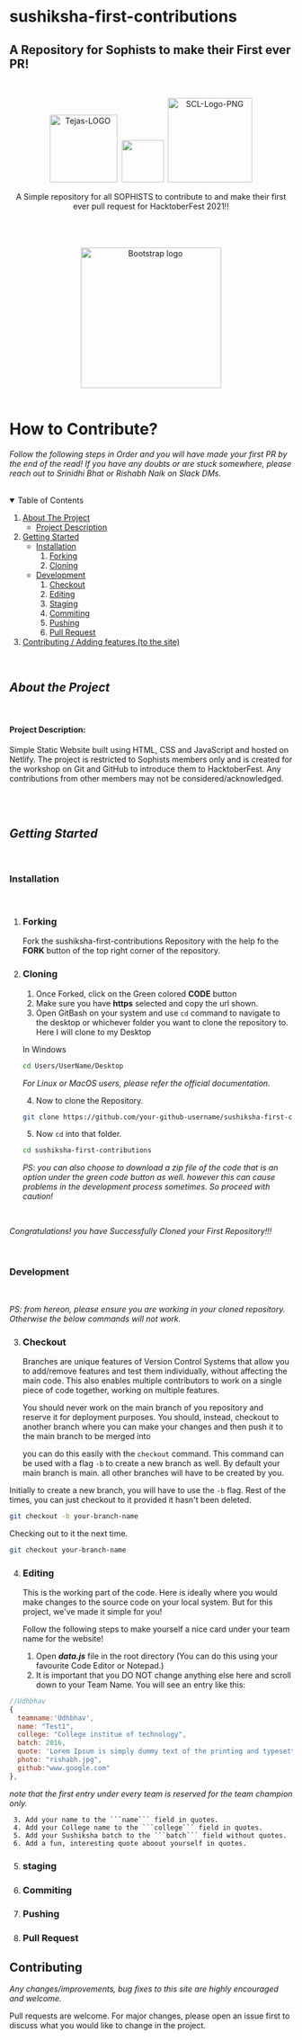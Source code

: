 # sushiksha-first-contributions

## A Repository for Sophists to make their First ever PR!

<br>
<!-- Team Logos --!>

<p align="center">
  <img src="https://i.ibb.co/vPShtZ0/hacktoberfest.png" alt="Tejas-LOGO" height="120px" border="0"/>&nbsp; 
  <img src="https://www.rawshorts.com/freeicons/wp-content/uploads/2017/01/prod-pict-xmark_2.png" height=75px; padding="0px 0px 20px 0px"# style>&nbsp; 
  <img src="https://i.ibb.co/tCp0DL8/sophists-logo-white.png" alt="SCL-Logo-PNG" height="150px" border="0"/>
<!--   <h1 align="center">HacktoberFest 2021 X Sophists</h1> -->

<!-- Heads -->
  <p align="center">
    A Simple repository for all SOPHISTS to contribute to and make their first ever pull request for HacktoberFest 2021!!
    <br />
    <br />
    <br />

    
<!-- Logos -->
<br>
<p align="center">
    <a target="blank_" href="https://sushiksha.netlify.app/"><img src="https://i.ibb.co/KKwQXmW/View-Site-button.png" alt="Bootstrap logo" width="250"></a>  
  </a>
<br>
<br>
  
# How to Contribute?

*Follow the following steps in Order and you will have made your first PR by the end of the read! If you have any doubts or are stuck somewhere, please reach out to Srinidhi Bhat or Rishabh Naik on Slack DMs.*

<br/>

<!-- TABLE OF CONTENTS -->
<details open="open">
  <summary>Table of Contents</summary>
  <ol>
    <li>
      <a href="#about-the-project">About The Project</a>
      <ul>
        <li><a href="#project-description">Project Description</a></li>
      </ul>
    </li>
    <li>
      <a href="#getting-started">Getting Started</a>
      <ul>
        <li><a href="#installation">Installation</a>
          <ol>
            <li><a href="#forking">Forking</a></li>
            <li><a href="#cloning">Cloning</a></li>
          </ol>
        </li>
        <li><a href="#development">Development</a>
           <ol>
            <li><a href="#checkout">Checkout</a></li>
            <li><a href="#Editing">Editing</a></li>
            <li><a href="#staging">Staging</a></li>
            <li><a href="#commiting">Commiting</a></li>
            <li><a href="#pushing">Pushing</a></li>
            <li><a href="#pull-request">Pull Request</a></li>
          </ol>
        </li>
      </ul>
    </li>
    <li><a href="#contributing">Contributing / Adding features (to the site)</a></li>
  </ol>
</details>

<br />

<!-- About Project -->

## ***About the Project***
<br />

#### **Project Description:**
Simple Static Website built using HTML, CSS and JavaScript and hosted on Netlify. The project is restricted to Sophists members only and is created for the workshop on Git and GitHub to introduce them to HacktoberFest. Any contributions from other members may not be considered/acknowledged. 

<br/>
<br/>

<!-- Getting started -->

## ***Getting Started***
<br />

### **Installation** 
<br />

1. ### Forking
  
      Fork the sushiksha-first-contributions Repository with the help fo the <b>FORK</b> button of the top right corner of the repository. 

2. ### Cloning

      1. Once Forked, click on the Green colored <b>CODE</b> button
      2. Make sure you have <b>https</b> selected and copy the url shown.
      3. Open GitBash on your system and use ```cd``` command to navigate to the desktop or whichever folder you want to clone the repository to. Here I will clone to my Desktop 

      In Windows
      ```bash
      cd Users/UserName/Desktop
      ```

      *For Linux or MacOS users, please refer the official documentation.*

      4. Now to clone the Repository.

      ```bash
      git clone https://github.com/your-github-username/sushiksha-first-contributions.git
      ```
      5. Now ```cd``` into that folder.

      ```bash
      cd sushiksha-first-contributions
      ```

      *PS: you can also choose to download a zip file of the code that is an option under the green code button as well. however this can cause problems in the development process sometimes. So proceed with caution!*

  <br />

*Congratulations! you have Successfully Cloned your First Repository!!!*

  <br />

### **Development**
<br/>
 
 *PS: from hereon, please ensure you are working in your cloned repository. Otherwise the below commands will not work.*

3. ### Checkout

      Branches are unique features of Version Control Systems that allow you to add/remove features and test them individually, without affecting the main code. This also enables multiple contributors to work on a single piece of code together, working on multiple features.

      You should never work on the main branch of you repository and reserve it for deployment purposes. You should, instead, checkout to another branch where you can make your changes and then push it to the main branch to be merged into

      you can do this easily with the ```checkout``` command. This command can be used with a flag ```-b``` to create a new branch as well. By default your main branch is main. all other branches will have to be created by you.

  Initially to create a new branch, you will have to use the ```-b``` flag. Rest of the times, you can just checkout to it provided it hasn't been deleted.

  ```bash
  git checkout -b your-branch-name
  ```


  Checking out to it the next time.

  ```bash
  git checkout your-branch-name
  ```

4. ### Editing
  
    This is the working part of the code. Here is ideally where you would make changes to the source code on your local system. But for this project, we've made it simple for you!

    Follow the following steps to make yourself a nice card under your team name for the website!

      1. Open ***data.js*** file in the root directory (You can do this using your favourite Code Editor or Notepad.)
      2. It is important that you DO NOT change anything else here and scroll down to your Team Name. You will see an entry like this:

  ```js
  //Udhbhav
  {
    teamname:'Udhbhav',
    name: "Test1",
    college: "College institue of technology",
    batch: 2016,
    quote: 'Lorem Ipsum is simply dummy text of the printing and typesetting industry',
    photo: "rishabh.jpg",
    github:"www.google.com"
  },
  ```
  *note that the first entry under every team is reserved for the team champion only.*

     3. Add your name to the ```name``` field in quotes.
     4. Add your College name to the ```college``` field in quotes.
     5. Add your Sushiksha batch to the ```batch``` field without quotes.
     6. Add a fun, interesting quote aboout yourself in quotes.
     




5. ### staging
6. ### Commiting
7. ### Pushing
8. ### Pull Request

   

## Contributing 

*Any changes/improvements, bug fixes to this site are highly encouraged and welcome.*

Pull requests are welcome. For major changes, please open an issue first to discuss what you would like to change in the project.

<br>
<br>
<br>
<br>
